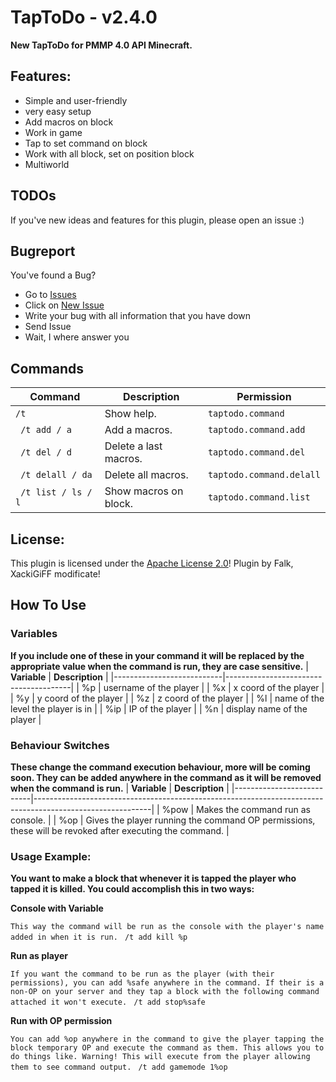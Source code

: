 # TapToDo - v2.4.0
**New TapToDo for PMMP 4.0 API Minecraft.**

## Features:
- Simple and user-friendly
- very easy setup
- Add macros on block
- Work in game
- Tap to set command on block
- Work with all block, set on position block
- Multiworld

## TODOs
If you've new ideas and features for this plugin, please open an issue :)

## Bugreport
You've found a Bug?
- Go to [Issues](https://github.com/XackiGiFF/TapToDo/issues)
- Click on [New Issue](https://github.com/XackiGiFF/TapToDo/issues/new/choose)
- Write your bug with all information that you have down
- Send Issue
- Wait, I where answer you

## Commands
| **Command**                                    | **Description**                  | **Permission**               |
|------------------------------------------------|----------------------------------|------------------------------|
| `/t`                                           | Show help.                       | `taptodo.command`            |
| <code> /t add / a </code>                       | Add a macros.                    | `taptodo.command.add`        |
| <code> /t del / d </code>                       | Delete a last macros.            | `taptodo.command.del`        |
| <code> /t delall / da </code>                   | Delete all macros.               | `taptodo.command.delall`     |
| <code> /t list / ls / l </code>                 | Show macros on block.            | `taptodo.command.list`       |

## License:
This plugin is licensed under the [Apache License 2.0](/LICENSE)! Plugin by Falk, XackiGiFF modificate!

## How To Use
### Variables
**If you include one of these in your command it will be replaced by the appropriate value when the command is run, they are case sensitive.**
| **Variable**              | **Description**                       |
|---------------------------|---------------------------------------|
| %p                        | username of the player                |
| %x                        | x coord of the player                 |
| %y                        | y coord of the player                 |
| %z                        | z coord of the player                 |
| %l                        | name of the level the player is in    |
| %ip                       | IP of the player                      |
| %n                        | display name of the player            |

### Behaviour Switches
**These change the command execution behaviour, more will be coming soon. They can be added anywhere in the command as it will be removed when the command is run.**
| **Variable**              | **Description**                                                                                           |
|---------------------------|-----------------------------------------------------------------------------------------------------------|
| %pow                      | Makes the command run as console.                                                                         |
| %op                       | Gives the player running the command OP permissions, these will be revoked after executing the command.   |         


### Usage Example:
**You want to make a block that whenever it is tapped the player who tapped it is killed. You could accomplish this in two ways:**

**Console with Variable**

`This way the command will be run as the console with the player's name added in when it is run.`
<code> /t add kill %p </code>

**Run as player**

`If you want the command to be run as the player (with their permissions), you can add %safe anywhere in the command. If their is a non-OP on your server and they tap a block with the following command attached it won't execute.`
<code> /t add stop%safe </code>

**Run with OP permission**

`You can add %op anywhere in the command to give the player tapping the block temporary OP and execute the command as them. This allows you to do things like. Warning! This will execute from the player allowing them to see command output.`
<code> /t add gamemode 1%op </code>
